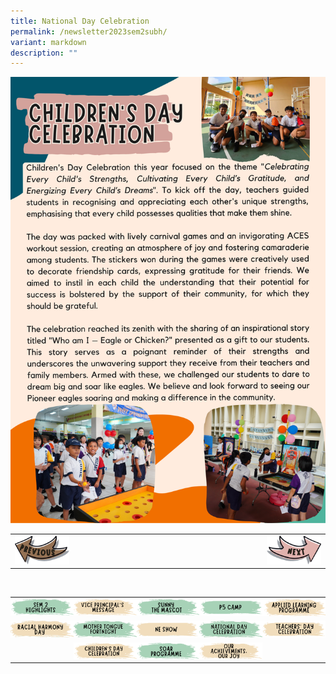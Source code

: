 ```yaml
---
title: National Day Celebration
permalink: /newsletter2023sem2subh/
variant: markdown
description: ""
---
```

<img src="/images/Newsletter/Sem22023/newsletter_sem2_pg15.png">

<table style="width: 100%;">
<tbody>
<tr>
<td style="text-align: left; width:20%;"><a href="/newsletter2023sem2subg/"><img src="/images/Newsletter/btn_prev.png"></a></td>
	<td style="text-align: left; width:60%;"></td>
<td style="text-align: right; width:20%;"><a href="/newsletter2023sem2subi/"><img src="/images/Newsletter/btn_next.png"></a></td>
</tr>
</tbody>
</table><br>


<!--                  Footer banner               -->
<table style="width: 100%; padding:0px;" border="0">
<tbody>
<tr style="height: 35px;">
<td style="width:20%; vertical-align: middle; border-width: 0px; padding:0px;"><a href="/pioneer-engagement/newsletter/2023-semester-2/"><img src="/images/Newsletter/Sem22023/btn_btn00s2.png"></a></td>
<td style="width:20%; vertical-align: middle; border-width: 0px;padding:0px;"><a href="/newsletter2023sem2suba/"><img src="/images/Newsletter/Sem22023/btn_btn01s2.png"></a></td>
<td style="width:20%; vertical-align: middle; border-width: 0px;padding:0px;"><a href="/newsletter2023sem2subb/"><img src="/images/Newsletter/Sem22023/btn_btn02s2.png"></a></td>
<td style="width:20%; vertical-align: middle; border-width: 0px;padding:0px;"><a href="/newsletter2023sem2subc/"><img src="/images/Newsletter/Sem22023/btn_btn03s2.png"></a></td>
<td style="width:20%; vertical-align: middle; border-width: 0px;padding:0px;"><a href="/newsletter2023sem2subd/"><img src="/images/Newsletter/Sem22023/btn_btn04s2.png"></a></td>
</tr>

<tr style="height: 35px;">
<td style="width:20%; vertical-align: middle; border-width: 0px;padding:0px;"><a href="/newsletter2023sem2sube/"><img src="/images/Newsletter/Sem22023/btn_btn05s2.png"></a></td>
<td style="width:20%; vertical-align: middle; border-width: 0px;padding:0px;"><a href="/newsletter2023sem2subf/"><img src="/images/Newsletter/Sem22023/btn_btn06s2.png"></a></td>
<td style="width:20%; vertical-align: middle; border-width: 0px;padding:0px;"><a href="/newsletter2023sem2subg/"><img src="/images/Newsletter/Sem22023/btn_btn07s2.png"></a></td>
<td style="width:20%; vertical-align: middle; border-width: 0px;padding:0px;"><a href="/newsletter2023sem2subh/"><img src="/images/Newsletter/Sem22023/btn_btn08s2.png"></a></td>
<td style="width:20%; vertical-align: middle; border-width: 0px;padding:0px;"><a href="/newsletter2023sem2subi/"><img src="/images/Newsletter/Sem22023/btn_btn09s2.png"></a></td>
</tr>

<tr style="height: 35px;">
<td style="width:20%; vertical-align: middle; border-width: 0px;padding:0px;"></td>
<td style="width:20%; vertical-align: middle; border-width: 0px;padding:0px;"><a href="/newsletter2023sem2subj/"><img src="/images/Newsletter/Sem22023/btn_btn10s2.png"></a></td>
<td style="width:20%; vertical-align: middle; border-width: 0px;padding:0px;"><a href="/newsletter2023sem2subk/"><img src="/images/Newsletter/Sem22023/btn_btn11s2.png"></a></td>
<td style="width:20%; vertical-align: middle; border-width: 0px;padding:0px;"><a href="/newsletter2023sem2subl/"><img src="/images/Newsletter/Sem22023/btn_btn12s2.png"></a></td>
<td style="width:20%; vertical-align: middle; border-width: 0px;padding:0px;"></td>
</tr>
</tbody>
</table>